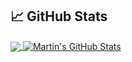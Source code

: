 ## &#x1f4c8; GitHub Stats

<a href="https://github.com/usagithebiter/usagithebiter">
  <img align="center" src="https://github-readme-stats.vercel.app/api/top-langs/?username=usagithebiter&hide=java,html&title_color=ffffff&text_color=c9cacc&icon_color=2bbc8a&bg_color=1d1f21" />
</a>
<a href="https://github.com/usagithebiter/usagithebiter">
  <img align="center" src="https://github-readme-stats.vercel.app/api?username=usagithebiter&show_icons=true&line_height=27&count_private=true&title_color=ffffff&text_color=c9cacc&icon_color=2bbc8a&bg_color=1d1f21" alt="Martin's GitHub Stats" />
</a>
